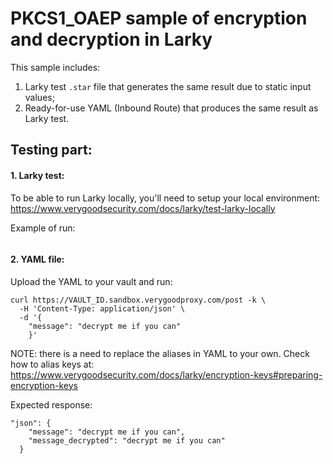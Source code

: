 # PKCS1_OAEP sample of encryption and decryption in Larky

This sample includes:
1. Larky test `.star` file that generates the same result due to static input values;
2. Ready-for-use YAML (Inbound Route) that produces the same result as Larky test.

## Testing part:

#### 1. Larky test:

To be able to run Larky locally, you'll need to setup your local environment:
https://www.verygoodsecurity.com/docs/larky/test-larky-locally

Example of run:

<IMAGE>

#### 2. YAML file:

Upload the YAML to your vault and run:
```
curl https://VAULT_ID.sandbox.verygoodproxy.com/post -k \
  -H 'Content-Type: application/json' \
  -d '{
    "message": "decrypt me if you can"
    }'
```

NOTE: there is a need to replace the aliases in YAML to your own. Check how to alias keys at:
https://www.verygoodsecurity.com/docs/larky/encryption-keys#preparing-encryption-keys

Expected response:
```
"json": {
    "message": "decrypt me if you can",
    "message_decrypted": "decrypt me if you can"
  }
```
